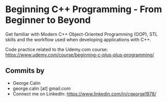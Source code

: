 # Beginning C++ Programming - From Beginner to Beyond
Get familiar with Modern C++ Object-Oriented Programming (OOP), STL skills and the workflow used when developing applications with C++. 

Code practice related to the Udemy.com course: https://www.udemy.com/course/beginning-c-plus-plus-programming/


## Commits by
* George Calin
* george.calin [at] gmail.com
* Connect me on LinkedIn: https://www.linkedin.com/in/cgeorge1978/
